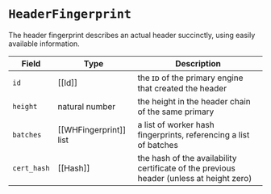 # `HeaderFingerprint`


The header fingerprint describes an actual header succinctly,
using easily available information.

| Field       | Type                   | Description                                                                             |
|-------------|------------------------|-----------------------------------------------------------------------------------------|
| `id`        | [[Id]]                 | the ɪᴅ of the primary engine that created the header                                    |
| `height`    | natural number         | the height in the header chain of the same primary                                      |
| `batches`   | [[WHFingerprint]] list | a list of worker hash fingerprints, referencing a list of batches                       |
| `cert_hash` | [[Hash]]               | the hash of the availability certificate of the previous header (unless at height zero) |

